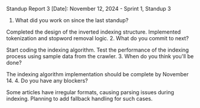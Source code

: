 Standup Report 3
[Date]: November 12, 2024 - Sprint 1, Standup 3

1. What did you work on since the last standup?

Completed the design of the inverted indexing structure.
Implemented tokenization and stopword removal logic.
2. What do you commit to next?

Start coding the indexing algorithm.
Test the performance of the indexing process using sample data from the crawler.
3. When do you think you'll be done?

The indexing algorithm implementation should be complete by November 14.
4. Do you have any blockers?

Some articles have irregular formats, causing parsing issues during indexing. Planning to add fallback handling for such cases.
